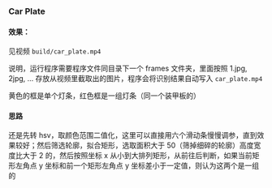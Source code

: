 ### Car Plate

#### 效果：

见视频 `build/car_plate.mp4`

说明，运行程序需要程序文件同目录下一个 frames 文件夹，里面按照 1.jpg, 2jpg, ... 存放从视频里截取出的图片，程序会将识别结果自动写入 `car_plate.mp4`

黄色的框是单个灯条，红色框是一组灯条（同一个装甲板的）

#### 思路

还是先转 hsv，取颜色范围二值化，这里可以直接用六个滑动条慢慢调参，直到效果较好；然后筛选轮廓，拟合矩形，选取面积大于 50（筛掉细碎的轮廓）高度宽度比大于 2 的，然后按照坐标 x 从小到大排列矩形，从前往后判断，如果当前矩形左角点 y 坐标和前一个矩形左角点 y 坐标差小于一定值，则认为这两个是一组的
